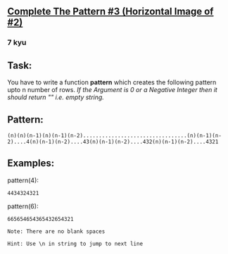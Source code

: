 <h2><a href=https://www.codewars.com/kata/557341907fbf439911000022/train/javascript target="_blank">Complete The Pattern #3 (Horizontal Image of #2)</a></h2><h3>7 kyu</h3><h2 id="task">Task:</h2><p>You have to write a function <strong>pattern</strong> which creates the following pattern upto n number of rows. <em>If the Argument is 0 or a Negative Integer then it should return "" i.e. empty string.</em></p><h2 id="pattern">Pattern:</h2><pre><code>(n)(n)(n-1)(n)(n-1)(n-2).................................(n)(n-1)(n-2)....4(n)(n-1)(n-2)....43(n)(n-1)(n-2)....432(n)(n-1)(n-2)....4321</code></pre><h2 id="examples">Examples:</h2><p>pattern(4):</p><pre><code>4434324321</code></pre><p>pattern(6):</p><pre><code>665654654365432654321</code></pre><p><code>Note: There are no blank spaces</code></p><p><code>Hint: Use \n in string to jump to next line</code></p>